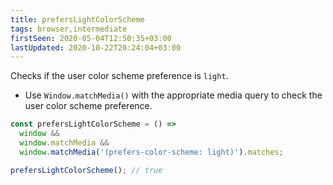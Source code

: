 ```yaml
---
title: prefersLightColorScheme
tags: browser,intermediate
firstSeen: 2020-05-04T12:50:35+03:00
lastUpdated: 2020-10-22T20:24:04+03:00
---
```


Checks if the user color scheme preference is `light`.

- Use `Window.matchMedia()` with the appropriate media query to check the user color scheme preference.

```js
const prefersLightColorScheme = () =>
  window &&
  window.matchMedia &&
  window.matchMedia('(prefers-color-scheme: light)').matches;
```

```js
prefersLightColorScheme(); // true
```
